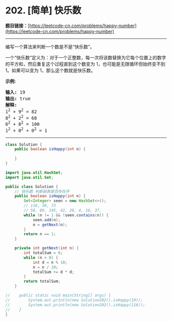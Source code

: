 # 202. [简单] 快乐数

**题目链接：**[https://leetcode-cn.com/problems/happy-number](https://leetcode-cn.com/problems/happy-number)

---

<div class="content__1Y2H">
 <div class="notranslate">
  <p>编写一个算法来判断一个数是不是“快乐数”。</p> 
  <p>一个“快乐数”定义为：对于一个正整数，每一次将该数替换为它每个位置上的数字的平方和，然后重复这个过程直到这个数变为 1，也可能是无限循环但始终变不到 1。如果可以变为 1，那么这个数就是快乐数。</p> 
  <p><strong>示例:&nbsp;</strong></p> 
  <pre class="language-text"><strong>输入:</strong> 19
<strong>输出:</strong> true
<strong>解释: 
</strong>1<sup>2</sup> + 9<sup>2</sup> = 82
8<sup>2</sup> + 2<sup>2</sup> = 68
6<sup>2</sup> + 8<sup>2</sup> = 100
1<sup>2</sup> + 0<sup>2</sup> + 0<sup>2</sup> = 1
</pre> 
 </div>
</div>

---

```java
class Solution {
    public boolean isHappy(int n) {
        
    }
}
```

```java
import java.util.HashSet;
import java.util.Set;

public class Solution {
    // 快乐数 判断链表是否存在环
    public boolean isHappy(int n) {
        Set<Integer> seen = new HashSet<>();
        // 116, 38, 73
        // 58, 89, 145, 42, 20, 4, 16, 37,
        while (n != 1 && !seen.contains(n)) {
            seen.add(n);
            n = getNext(n);
        }
        return n == 1;
    }

    private int getNext(int n) {
        int totalSum = 0;
        while (n > 0) {
            int d = n % 10;
            n = n / 10;
            totalSum += d * d;
        }
        return totalSum;
    }

//    public static void main(String[] args) {
//        System.out.println(new Solution202().isHappy(19));
//        System.out.println(new Solution202().isHappy(116));
//    }
}
```